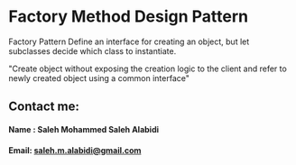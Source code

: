 # Factory Method Design Pattern
Factory Pattern Define an interface for creating an object, but let subclasses decide which class to instantiate.

"Create object without exposing the creation logic to the client and refer to newly created object using a common interface"

## Contact me:
#### Name : Saleh Mohammed Saleh Alabidi
#### Email: saleh.m.alabidi@gmail.com